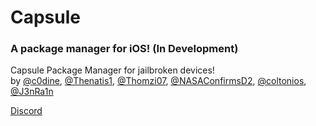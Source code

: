 # Capsule
### A package manager for iOS! (In Development)

Capsule Package Manager for jailbroken devices!<br/>
by [@c0dine](https://twitter.com/c0dine), [@Thenatis1](https://twitter.com/Thenatis1), [@Thomzi07](https://twitter.com/Thomzi07), [@NASAConfirmsD2](https://twitter.com/NASAConfirmsD2), [@coltonios](https://twitter.com/coltonios), [@J3nRa1n](https://twitter.com/J3nRa1n)<br/> 

[Discord](https://discordapp.com/invite/pE28QcS) <br/>



